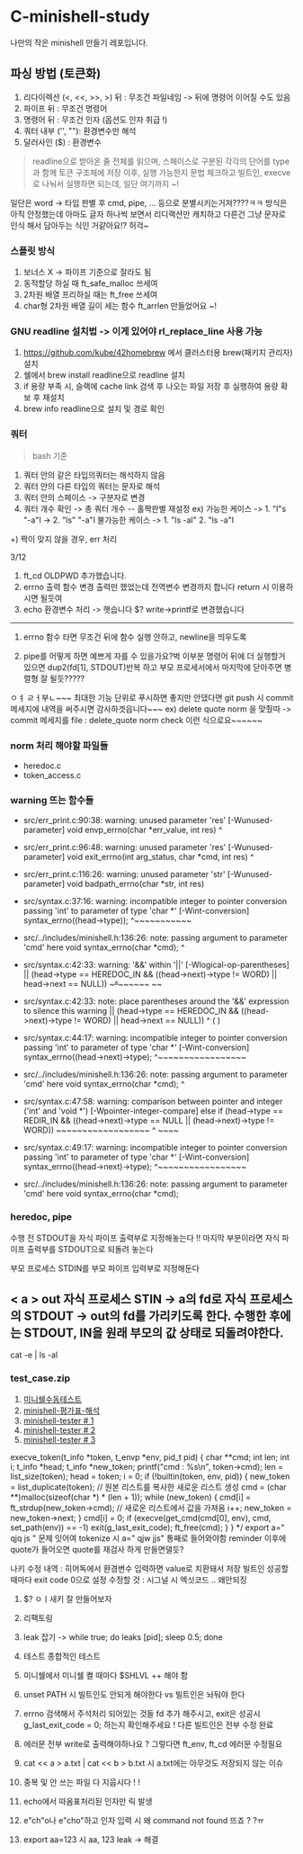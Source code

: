 # C-minishell-study
나만의 작은 minishell 만들기 레포입니다.

## 파싱 방법 (토큰화)
1. 리다이렉션 (<, <<, >>, >) 뒤 : 무조건 파일네임 -> 뒤에 명령어 이어질 수도 있음
2. 파이프 뒤 : 무조건 명령어
3. 명령어 뒤 : 무조건 인자 (옵션도 인자 취급 !)
4. 쿼터 내부 ('', ""): 환경변수만 해석
5. 달러사인 ($) : 환경변수
> readline으로 받아온 줄 전체를 읽으며, 스페이스로 구분된 각각의 단어를 type과 함께 토큰 구조체에 저장
이후, 실행 가능한지 문법 체크하고 빌트인, execve로 나눠서 실행하면 되는데, 일단 여기까지 ~!

일단은 word -> 타입 판별 후 cmd, pipe, ... 등으로 분별시키는거져????ㅋㅋ
방식은 아직 안정했는데 아마도 글자 하나씩 보면서 리디랙션만 캐치하고 다른건 그냥 문자로 인식 해서 담아두는 식인 거같아요!? 허걱~

### 스플릿 방식
1. 보너스 X -> 파이프 기준으로 잘라도 됨
2. 동적할당 하실 때 ft_safe_malloc 쓰세여
3. 2차원 배열 프리하실 때는 ft_free 쓰세여
4. char형 2차원 배열 길이 세는 함수 ft_arrlen 만들었어요 ~!

### GNU readline 설치법 -> 이게 있어야 rl_replace_line 사용 가능
1. https://github.com/kube/42homebrew 에서 클러스터용 brew(패키지 관리자) 설치
2. 쉘에서 brew install readline으로 readline 설치
3. if 용량 부족 시, 슬랙에 cache link 검색 후 나오는 파일 저장 후 실행하여 용량 확보 후 재설치
4. brew info readline으로 설치 및 경로 확인

### 쿼터
> bash 기준
1. 쿼터 안의 같은 타입의쿼터는 해석하지 않음
2. 쿼터 안의 다른 타입의 쿼터는 문자로 해석
3. 쿼터 안의 스페이스 -> 구분자로 변경
4. 쿼터 개수 확인 -> 총 쿼터 개수 -- 홀짝판별 재설정
ex)
 가능한 케이스
 -> 1. "l"s "-a"l ->
	2. "ls" "-a"l
 불가능한 케이스
 -> 1. "ls -al"
	2. "ls -a"l

+) 짝이 맞지 않을 경우, err 처리

3/12
1. ft_cd OLDPWD 추가했습니다.
2. errno 출력 함수 변경
출력만 했었는데 전역변수 변경까지 합니다 return 시 이용하시면 될듯여
3. echo 환경변수 처리 -> 햇습니다 $? write->printf로 변경했습니다
---

1. errno 함수 타면 무조건 뒤에 함수 실행 안하고, newline을 띄우도록

2. pipe를 어떻게 하면 예쁘게 자를 수 있을가요?벅
이부분 명령어 뒤에 더 실행할거 있으면 dup2(fd[1], STDOUT)반복 하고
부모 프로세서에서 마지막에 닫아주면 병렬형 잘 될듯?????

ㅇㅕ ㄹㅓ부ㄴ~~~
최대한 기능 단위로 푸시하면 좋지만 안댔다면 git push 시 commit 메세지에 내역을 써주시면 감사하겟읍니다~~~
ex) delete quote norm 을 맞췄따 -> commit 메세지를 file : delete_quote norm check 이런 식으로요~~~~~~

### norm 처리 해야할 파일들
- heredoc.c
- token_access.c

### warning 뜨는 함수들
- src/err_print.c:90:38: warning: unused parameter 'res' [-Wunused-parameter]
	void    envp_errno(char *err_value, int res)
                                        ^
- src/err_print.c:96:48: warning: unused parameter 'res' [-Wunused-parameter]
	void    exit_errno(int arg_status, char *cmd, int res)
                                                  ^
- src/err_print.c:116:26: warning: unused parameter 'str' [-Wunused-parameter]
	void    badpath_errno(char *str, int res)

- src/syntax.c:37:16: warning: incompatible integer to pointer conversion passing 'int' to parameter of type 'char *' [-Wint-conversion]
                syntax_errno((head->type));
                             ^~~~~~~~~~~~
- src/../includes/minishell.h:136:26: note: passing argument to parameter 'cmd' here
void            syntax_errno(char *cmd);
                                   ^
- src/syntax.c:42:33: warning: '&&' within '||' [-Wlogical-op-parentheses]
                        || (head->type == HEREDOC_IN && ((head->next)->type != WORD) || head->next == NULL))
                            ~~~~~~~~~~~~~~~~~~~~~~~~~^~~~~~~~~~~~~~~~~~~~~~~~~~~~~~~ ~~
- src/syntax.c:42:33: note: place parentheses around the '&&' expression to silence this warning
                        || (head->type == HEREDOC_IN && ((head->next)->type != WORD) || head->next == NULL))
                                                     ^
                            (                                                       )
- src/syntax.c:44:17: warning: incompatible integer to pointer conversion passing 'int' to parameter of type 'char *' [-Wint-conversion]
                        syntax_errno((head->next)->type);
                                     ^~~~~~~~~~~~~~~~~~
- src/../includes/minishell.h:136:26: note: passing argument to parameter 'cmd' here
void            syntax_errno(char *cmd);
                                   ^
- src/syntax.c:47:58: warning: comparison between pointer and integer ('int' and 'void *') [-Wpointer-integer-compare]
                else if (head->type == REDIR_IN && ((head->next)->type == NULL || (head->next)->type != WORD))
                                                    ~~~~~~~~~~~~~~~~~~ ^  ~~~~
- src/syntax.c:49:17: warning: incompatible integer to pointer conversion passing 'int' to parameter of type 'char *' [-Wint-conversion]
                        syntax_errno((head->next)->type);
                                     ^~~~~~~~~~~~~~~~~~
- src/../includes/minishell.h:136:26: note: passing argument to parameter 'cmd' here
void            syntax_errno(char *cmd);


### heredoc, pipe
수행 전
STDOUT을 자식 파이프 출력부로 지정해놓는다
!! 마지막 부분이라면
자식 파이프 출력부를 STDOUT으로 되돌려 놓는다

부모 프로세스
STDIN를 부모 파이프 입력부로 지정해둔다


< a > out
자식 프로세스 STIN -> a의 fd로
자식 프로세스의 STDOUT -> out의 fd를 가리키도록 한다.
수행한 후에는 STDOUT, IN을 원래 부모의 값 상태로 되돌려야한다.
---
cat -e | ls -al


### test_case.zip

1. [미니쉘수동테스트](https://yeosong1.github.io/%EB%AF%B8%EB%8B%88%EC%89%98%EC%88%98%EB%8F%99%ED%85%8C%EC%8A%A4%ED%8A%B8)
2. [minishell-평가표-해석](https://velog.io/@hey-chocopie/minishell-%ED%8F%89%EA%B0%80%ED%91%9C-%ED%95%B4%EC%84%9D)
3. [minishell-tester # 1](https://github.com/cacharle/minishell_test)
4. [minishell-tester # 2](https://github.com/mcombeau/minitester-minishell-tester)
5. [minishell-tester # 3](https://github.com/LucasKuhn/minishell_tester)

execve_token(t_info *token, t_envp *env, pid_t pid)
{
    char    **cmd;
    int     len;
    int     i;
    t_info  *head;
    t_info  *new_token;
    printf("cmd : %s\n", token->cmd);
    len = list_size(token);
    head = token;
    i = 0;
    if (!builtin(token, env, pid))
    {
        new_token = list_duplicate(token); // 원본 리스트를 복사한 새로운 리스트 생성
        cmd = (char **)malloc(sizeof(char *) * (len + 1));
        while (new_token)
        {
            cmd[i] = ft_strdup(new_token->cmd); // 새로운 리스트에서 값을 가져옴
            i++;
            new_token = new_token->next;
        }
        cmd[i] = 0;
        if (execve(get_cmd(cmd[0], env), cmd, set_path(env)) == -1)
            exit(g_last_exit_code);
        ft_free(cmd);
    }
}
*/
export a="  qjq js " 문제 잇어여
tokenize 시 a="   qjw jjs" 통째로 들어와야함
reminder 이후에 quote가 들어오면 quote를 재검사 하게 만들면댈듯?

나키 수정 내역 : 히어독에서 환경변수 입력하면 value로 치환돼서 저장
              빌트인 성공할때마다 exit code 0으로 설정
    수정할 것 : 시그널 시 엑싯코드 .. 왜안되징

1. $? ㅇㅣ새키 잘 만들어보자
2. 리팩토링
3. leak 잡기 -> while true; do leaks [pid]; sleep 0.5; done
4. 테스트 종합적인 테스트
5. 미니쉘에서 미니쉘 켤 때마다 $SHLVL ++ 해야 함
6. unset PATH 시 빌트인도 안되게 해야한다 vs 빌트인은 놔둬야 한다
7. errno 검색해서 주석처리 되어있는 것들 fd 추가 해주시고, exit은 성공시 g_last_exit_code = 0; 하는지 확인해주세요 ! 다른 빌트인은 전부 수정 완료
8. 에러문 전부 write로 출력해야하나요 ? 그렇다면 ft_env, ft_cd 에러문 수정필요
9. cat << a > a.txt | cat << b > b.txt 시 a.txt에는 아무것도 저장되지 않는 이슈
10. 중복 및 안 쓰는 파일 다 지웁시다 ! !

11. echo에서 따옴표처리된 인자만 릭 발생
12. e"ch"o나 e"cho"하고 인자 입력 시 왜 command not found 뜨죠 ? ?ㅠ
13. export aa=123 시 aa, 123 leak -> 해결
